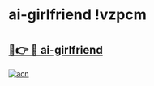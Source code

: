 # ai-girlfriend !vzpcm

# <h2><a href="https://ui599m.esa.edu.pl?title=ai-girlfriend&ref=vzpcm">🔗👉 🔴 ai-girlfriend</a></h2>

[![acn](https://github.com/user-attachments/assets/0f9c940e-d8b0-45ae-aac7-cd30a18b3e1c)](https://ui599m.esa.edu.pl?title=ai-girlfriend&ref=vzpcm)

